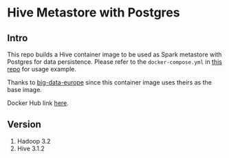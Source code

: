 # Hive Metastore with Postgres

## Intro
This repo builds a Hive container image to be used as Spark metastore with Postgres for data persistence. Please refer to the `docker-compose.yml` in [this repo](https://github.com/gamberooni/spark-hive-metastore) for usage example. 

Thanks to [big-data-europe](https://github.com/big-data-europe) since this container image uses theirs as the base image.

Docker Hub link [here](https://hub.docker.com/repository/docker/gamberooni/hive-postgres-metastore).

## Version
1. Hadoop 3.2
2. Hive 3.1.2

